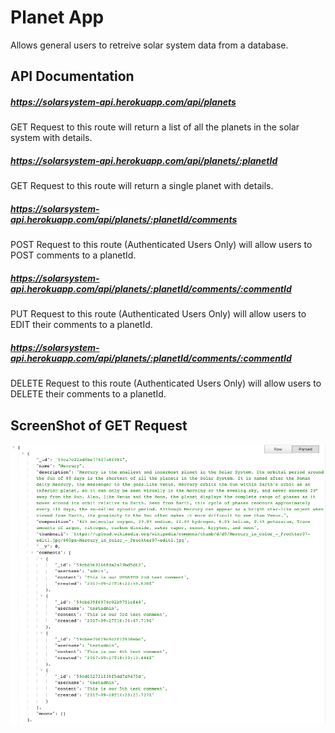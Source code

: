 # Planet App

Allows general users to retreive solar system data from a database.

## API Documentation

##### https://solarsystem-api.herokuapp.com/api/planets
GET Request to this route will return a list of all the planets in the solar system with details. 


##### https://solarsystem-api.herokuapp.com/api/planets/:planetId
GET Request to this route will return a single planet with details.


##### https://solarsystem-api.herokuapp.com/api/planets/:planetId/comments
POST Request to this route (Authenticated Users Only) will allow users to POST comments to a planetId. 


##### https://solarsystem-api.herokuapp.com/api/planets/:planetId/comments/:commentId
PUT Request to this route (Authenticated Users Only) will allow users to EDIT their comments to a planetId. 


##### https://solarsystem-api.herokuapp.com/api/planets/:planetId/comments/:commentId
DELETE Request to this route (Authenticated Users Only) will allow users to DELETE their comments to a planetId. 

## ScreenShot of GET Request

<img src="./ScreenShot.png">
